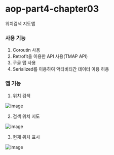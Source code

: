 # aop-part4-chapter03
위치검색 지도앱

### 사용 기능
1. Coroutin 사용
2. Retrofit을 이용한 API 사용(TMAP API)
3. 구글 맵 사용
4. Serialized를 이용하여 액티비티간 데이터 이용 허용


### 앱 기능
1. 위치 검색


![image](https://user-images.githubusercontent.com/53904156/137085597-e2b8ddda-8ecb-47f3-becd-ffdba13898b6.png)


2. 검색 위치 지도


![image](https://user-images.githubusercontent.com/53904156/137085678-461344c6-936b-4340-a03c-9d1c4c082d67.png)


3. 현재 위치 표시


![image](https://user-images.githubusercontent.com/53904156/137085710-da5110c8-2f9f-4e96-ae29-fee3a9329cf8.png)
